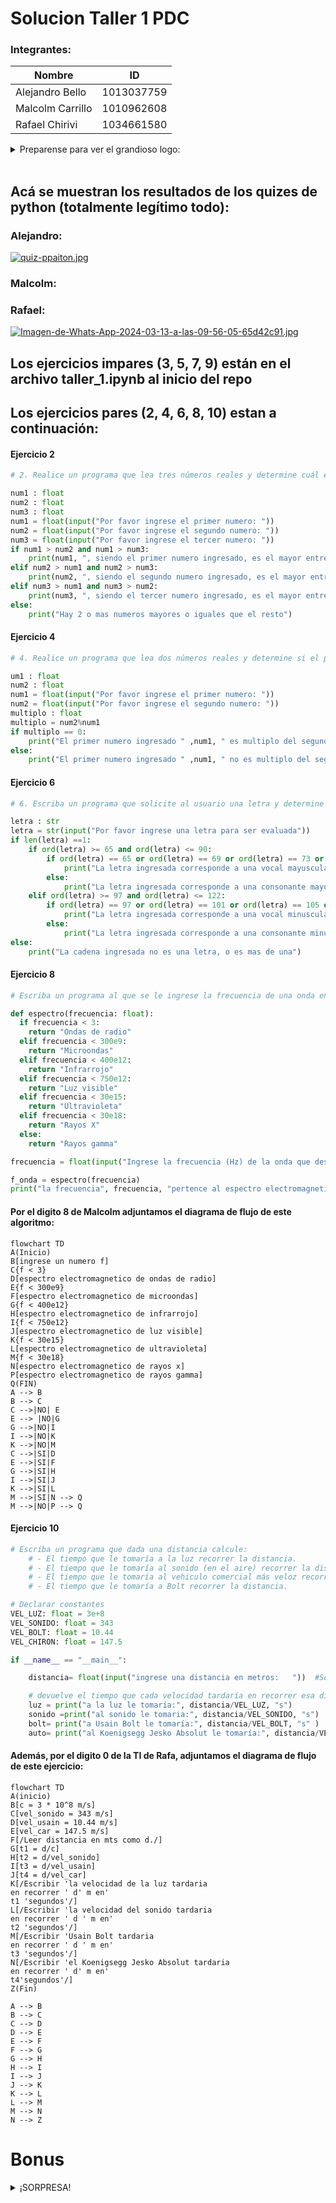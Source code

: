 # Solucion Taller 1 PDC
### Integrantes: 
| Nombre | ID |
|---|---|
| Alejandro Bello | 1013037759 |
| Malcolm Carrillo | 1010962608 |
| Rafael Chirivi | 1034661580 |

<details><summary>Preparense para ver el grandioso logo: </summary><p>
<div align='center'>
<figure> <img src="https://i.postimg.cc/NFbwf57S/logo-def.png" alt="Defensa Civil" width="400" height="auto"/></br>
<figcaption><b> "Somos programadores, no diseñadores" </b></figcaption></figure>
</div>
    <details><summary>Si tienes algo en contra del logo lee esto: </summary><p>
<div align='center'>
<figure> <img src="https://i.postimg.cc/PrQMNhrs/comedia.jpg" alt="comedia" width="400" height="auto"/></br>
<figcaption><b> esta imagen nos define realmente... </b></figcaption></figure>
</div>
</p></details><br>
</p></details><br>

## Acá se muestran los resultados de los quizes de python (totalmente legítimo todo):
### Alejandro:
[![quiz-ppaiton.jpg](https://i.postimg.cc/VkwDFmMZ/quiz-ppaiton.jpg)](https://postimg.cc/8jyRp8ZL)

### Malcolm:

### Rafael: 
[![Imagen-de-Whats-App-2024-03-13-a-las-09-56-05-65d42c91.jpg](https://i.postimg.cc/Z5S9Xyr6/Imagen-de-Whats-App-2024-03-13-a-las-09-56-05-65d42c91.jpg)](https://postimg.cc/gngkZjt0)

## Los ejercicios impares (3, 5, 7, 9) están en el archivo taller_1.ipynb al inicio del repo
## Los ejercicios pares (2, 4, 6, 8, 10) estan a continuación:
#### Ejercicio 2
```python
# 2. Realice un programa que lea tres números reales y determine cuál es el mayor.

num1 : float
num2 : float
num3 : float
num1 = float(input("Por favor ingrese el primer numero: "))
num2 = float(input("Por favor ingrese el segundo numero: "))
num3 = float(input("Por favor ingrese el tercer numero: "))
if num1 > num2 and num1 > num3:
    print(num1, ", siendo el primer numero ingresado, es el mayor entre los demas")
elif num2 > num1 and num2 > num3:
    print(num2, ", siendo el segundo numero ingresado, es el mayor entre los demas")
elif num3 > num1 and num3 > num2:
    print(num3, ", siendo el tercer numero ingresado, es el mayor entre los demas")
else:
    print("Hay 2 o mas numeros mayores o iguales que el resto")

```
#### Ejercicio 4
```python
# 4. Realice un programa que lea dos números reales y determine si el primero es múltiplo del segundo.

um1 : float
num2 : float
num1 = float(input("Por favor ingrese el primer numero: "))
num2 = float(input("Por favor ingrese el segundo numero: "))
multiplo : float
multiplo = num2%num1
if multiplo == 0:
    print("El primer numero ingresado " ,num1, " es multiplo del segundo numero ingresado " ,num2)
else:
    print("El primer numero ingresado " ,num1, " no es multiplo del segundo numero ingresado " ,num2)
```
#### Ejercicio 6
```python
# 6. Escriba un programa que solicite al usuario una letra y determine si es una vocal o una consonante.

letra : str
letra = str(input("Por favor ingrese una letra para ser evaluada"))
if len(letra) ==1:
    if ord(letra) >= 65 and ord(letra) <= 90:
        if ord(letra) == 65 or ord(letra) == 69 or ord(letra) == 73 or ord(letra) == 79 or ord(letra) == 85:
            print("La letra ingresada corresponde a una vocal mayuscula")
        else:
            print("La letra ingresada corresponde a una consonante mayuscula")
    elif ord(letra) >= 97 and ord(letra) <= 122: 
        if ord(letra) == 97 or ord(letra) == 101 or ord(letra) == 105 or ord(letra) == 111 or ord(letra) == 117:
            print("La letra ingresada corresponde a una vocal minuscula")
        else:
            print("La letra ingresada corresponde a una consonante minuscula")
else:
    print("La cadena ingresada no es una letra, o es mas de una")
```
#### Ejercicio 8
```python
# Escriba un programa al que se le ingrese la frecuencia de una onda en hz y como salida arroje en que parte del espectro electromagnético se encuentra.

def espectro(frecuencia: float):
  if frecuencia < 3:
    return "Ondas de radio"
  elif frecuencia < 300e9:
    return "Microondas"
  elif frecuencia < 400e12:
    return "Infrarrojo"
  elif frecuencia < 750e12:
    return "Luz visible"
  elif frecuencia < 30e15:
    return "Ultravioleta"
  elif frecuencia < 30e18:
    return "Rayos X"
  else:
    return "Rayos gamma"

frecuencia = float(input("Ingrese la frecuencia (Hz) de la onda que desea consultar:  ")) 

f_onda = espectro(frecuencia)
print("la frecuencia", frecuencia, "pertence al espectro electromagnetico de:", f_onda)
```
#### Por el digito 8 de Malcolm adjuntamos el diagrama de flujo de este algoritmo:
 ```mermaid
flowchart TD
A(Inicio)
B[ingrese un numero f] 
C{f < 3}
D[espectro electromagnetico de ondas de radio]
E{f < 300e9}
F[espectro electromagnetico de microondas]
G{f < 400e12}
H[espectro electromagnetico de infrarrojo]
I{f < 750e12}
J[espectro electromagnetico de luz visible]
K{f < 30e15}
L[espectro electromagnetico de ultravioleta]
M{f < 30e18}
N[espectro electromagnetico de rayos x]
P[espectro electromagnetico de rayos gamma]
Q(FIN)
A --> B
B --> C
C -->|NO| E
E --> |NO|G
G -->|NO|I
I -->|NO|K
K -->|NO|M
C -->|SI|D
E -->|SI|F
G -->|SI|H
I -->|SI|J
K -->|SI|L
M -->|SI|N --> Q
M -->|NO|P --> Q
   ```


#### Ejercicio 10
```python
# Escriba un programa que dada una distancia calcule:
    # - El tiempo que le tomaría a la luz recorrer la distancia.
    # - El tiempo que le tomaría al sonido (en el aire) recorrer la distancia.
    # - El tiempo que le tomaría al vehiculo comercial más veloz recorrer la distancia.
    # - El tiempo que le tomaría a Bolt recorrer la distancia.

# Declarar constantes
VEL_LUZ: float = 3e+8
VEL_SONIDO: float = 343
VEL_BOLT: float = 10.44
VEL_CHIRON: float = 147.5

if __name__ == "__main__":

    distancia= float(input("ingrese una distancia en metros:   "))  #Se inserta el valor de la distancia (en metros)

    # devuelve el tiempo que cada velocidad tardaría en recorrer esa distancia
    luz = print("a la luz le tomaría:", distancia/VEL_LUZ, "s")
    sonido =print("al sonido le tomaria:", distancia/VEL_SONIDO, "s")
    bolt= print("a Usain Bolt le tomaría:", distancia/VEL_BOLT, "s" )
    auto= print("al Koenigsegg Jesko Absolut le tomaría:", distancia/VEL_CHIRON, "s")
```
#### Además, por el digito 0 de la TI de Rafa, adjuntamos el diagrama de flujo de este ejercicio:
   
```mermaid
flowchart TD
A(inicio)
B[c = 3 * 10^8 m/s]
C[vel_sonido = 343 m/s]
D[vel_usain = 10.44 m/s]
E[vel_car = 147.5 m/s]
F[/Leer distancia en mts como d./]
G[t1 = d/c]
H[t2 = d/vel_sonido]
I[t3 = d/vel_usain]
J[t4 = d/vel_car]
K[/Escribir 'la velocidad de la luz tardaria 
en recorrer ' d' m en'
t1 'segundos'/]
L[/Escribir 'la velocidad del sonido tardaria 
en recorrer ' d ' m en'
t2 'segundos'/]
M[/Escribir 'Usain Bolt tardaria 
en recorrer ' d ' m en'
t3 'segundos'/]
N[/Escribir 'el Koenigsegg Jesko Absolut tardaria 
en recorrer ' d' m en'
t4'segundos'/]
Z(Fin)

A --> B
B --> C
C --> D
D --> E
E --> F
F --> G
G --> H
H --> I
I --> J 
J --> K
K --> L
L --> M
M --> N
N --> Z
  ```
# Bonus
<details><summary>¡SORPRESA!</summary><p>
<div align='left'>
  <p>Si queremos puntos extra...</p>
  <p> <a href="https://www.youtube.com/watch?v=EhBrKKHbNR0&t=64s">Enlace al video de YouTube</a>
  </p>
</div>
</p></details><br>
















